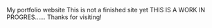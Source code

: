 My portfolio website
This is not a finished site yet
THIS IS A WORK IN PROGRES......
Thanks for visiting!